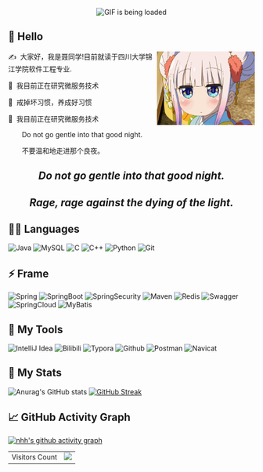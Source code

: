 <p align="center">
  <img src="https://github.com/arth2002/arth2002/blob/main/gif/ezgif.com-gif-maker.gif" alt="GIF is being loaded">
</p>

## 🙋 Hello
<img align="right" alt="GIF" src="https://github.com/niehonghao/niehonghao/blob/main/resources/2.gif" width="200px" height="150px"/>
<p>✍️&nbsp;&nbsp;大家好，我是聂同学!目前就读于四川大学锦江学院软件工程专业.</p>
<p>🔭&nbsp;&nbsp;我目前正在研究微服务技术</p>
<p>🥅&nbsp;&nbsp;戒掉坏习惯，养成好习惯</p>
<p>🔭&nbsp;&nbsp;我目前正在研究微服务技术</p>
<p>&emsp;&emsp;Do not go gentle into that good night.</p>
<p>&emsp;&emsp;不要温和地走进那个良夜。</p>

<div align="center">
<h2><i>Do not go gentle into that good night.</i></h2>
<h2><i>Rage, rage against the dying of the light.</i></h2>
</div>

## 👨‍💻 Languages
![Java](https://img.shields.io/badge/-java-black?logo=java&style=for-the-badge&logoColor=dc14d0)
![MySQL](https://img.shields.io/badge/-mysql-black?logo=mysql&style=for-the-badge&logoColor=dc14d0)
![C](https://img.shields.io/badge/-c-black?logo=C&style=for-the-badge&logoColor=dc14d0)
![C++](https://img.shields.io/badge/-c++-black?logo=cplusplus&style=for-the-badge&logoColor=dc14d0)
![Python](https://img.shields.io/badge/-python-black?logo=python&style=for-the-badge&logoColor=dc14d0)
![Git](https://img.shields.io/badge/-git-black?logo=Git&style=for-the-badge&logoColor=dc14d0)

## ⚡ Frame
![Spring](https://img.shields.io/badge/-spring-black?logo=Spring&style=for-the-badge&logoColor=dc14d0)
![SpringBoot](https://img.shields.io/badge/-spring%20boot-black?logo=SpringBoot&style=for-the-badge&logoColor=dc14d0)
![SpringSecurity](https://img.shields.io/badge/-Spring%20Security-black?logo=springsecurity&style=for-the-badge&logoColor=dc14d0)
![Maven](https://img.shields.io/badge/-Maven-black?logo=Apache%20Maven&style=for-the-badge&logoColor=dc14d0)
![Redis](https://img.shields.io/badge/-redis-black?logo=redis&style=for-the-badge&logoColor=dc14d0)
![Swagger](https://img.shields.io/badge/-Swagger-black?logo=swagger&style=for-the-badge&logoColor=dc14d0)
![SpringCloud](https://img.shields.io/badge/-Spring%20Cloud-black?logo=springcloud&style=for-the-badge&logoColor=dc14d0)
![MyBatis](https://img.shields.io/badge/-MyBaits-black?logo=mybatis&style=for-the-badge&logoColor=dc14d0)

## 🔧 My Tools
![IntelliJ Idea](https://img.shields.io/badge/-IntelliJ%20Idea-black?logo=IntelliJ%20IDEA&style=for-the-badge&logoColor=dc14d0)
![Bilibili](https://img.shields.io/badge/-bilibili-black?logo=bilibili&style=for-the-badge&logoColor=dc14d0)
![Typora](https://img.shields.io/badge/-typora-black?logo=markdown&style=for-the-badge&logoColor=dc14d0)
![Github](https://img.shields.io/badge/-github-black?logo=Github&style=for-the-badge&logoColor=dc14d0)
![Postman](https://img.shields.io/badge/-postman-black?logo=postman&style=for-the-badge&logoColor=dc14d0)
![Navicat](https://img.shields.io/badge/-Navicat-black?logo=navicat&style=for-the-badge&logoColor=dc14d0)

## 🚀 My Stats
![Anurag's GitHub stats](https://github-readme-stats.vercel.app/api?username=niehonghao&theme=vision-friendly-dark&show_icons=true)
[![GitHub Streak](https://streak-stats.demolab.com?user=niehonghao&theme=java-dark&locale=zh)](https://git.io/streak-stats)

## 📈 GitHub Activity Graph
[![nhh's github activity graph](https://activity-graph.herokuapp.com/graph?username=niehonghao&theme=high-contrast)](https://github.com/ashutosh00710/github-readme-activity-graph)

<table align="center">
  <tr>
    <td>Visitors Count</td>
    <td><img src="https://profile-counter.glitch.me/niehonghao/count.svg"/></td>
  </tr>
</table>
